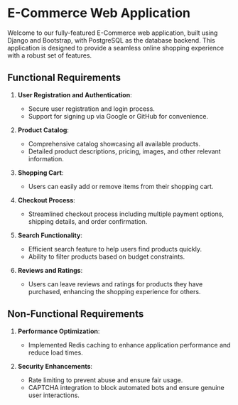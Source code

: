 # E-Commerce Web Application

Welcome to our fully-featured E-Commerce web application, built using Django and Bootstrap, with PostgreSQL as the database backend. This application is designed to provide a seamless online shopping experience with a robust set of features.

## Functional Requirements

1. **User Registration and Authentication**: 
   - Secure user registration and login process.
   - Support for signing up via Google or GitHub for convenience.

2. **Product Catalog**: 
   - Comprehensive catalog showcasing all available products.
   - Detailed product descriptions, pricing, images, and other relevant information.

3. **Shopping Cart**: 
   - Users can easily add or remove items from their shopping cart.

4. **Checkout Process**: 
   - Streamlined checkout process including multiple payment options, shipping details, and order confirmation.

5. **Search Functionality**: 
   - Efficient search feature to help users find products quickly.
   - Ability to filter products based on budget constraints.

6. **Reviews and Ratings**: 
   - Users can leave reviews and ratings for products they have purchased, enhancing the shopping experience for others.

## Non-Functional Requirements

1. **Performance Optimization**: 
   - Implemented Redis caching to enhance application performance and reduce load times.

2. **Security Enhancements**: 
   - Rate limiting to prevent abuse and ensure fair usage.
   - CAPTCHA integration to block automated bots and ensure genuine user interactions.

